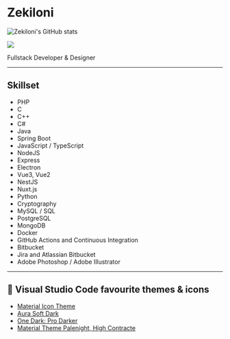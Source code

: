# Zekiloni

![Zekiloni's GitHub stats](https://github-readme-stats.vercel.app/api?username=Zekiloni&show_icons=true&theme=onedark)

![](https://komarev.com/ghpvc/?username=Zekiloni)

Fullstack Developer & Designer

---

## **Skillset**

* PHP
* C
* C++
* C#
* Java
* Spring Boot
* JavaScript / TypeScript
* NodeJS
* Express
* Electron
* Vue3, Vue2
* NestJS
* Nuxt.js
* Python
* Cryptography
* MySQL / SQL
* PostgreSQL
* MongoDB
* Docker
* GitHub Actions and Continuous Integration
* Bitbucket
* Jira and Atlassian Bitbucket
* Adobe Photoshop / Adobe Illustrator

---

## 🌈 Visual Studio Code favourite themes & icons
- [Material Icon Theme](https://marketplace.visualstudio.com/items?itemName=PKief.material-icon-theme) 
- [Aura Soft Dark](https://marketplace.visualstudio.com/items?itemName=PKief.material-icon-theme) 
- [One Dark: Pro Darker](https://marketplace.visualstudio.com/items?itemName=zhuangtongfa.Material-theme)
- [Material Theme Palenight, High Contracte](https://marketplace.visualstudio.com/items?itemName=Equinusocio.vsc-community-material-theme)
